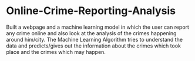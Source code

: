 # Online-Crime-Reporting-Analysis
Built a webpage and a machine learning model in which the user can report any crime online and also look at the analysis of the crimes happening around him/city. The Machine Learning Algorithm tries to understand the data and predicts/gives out the information about the crimes which took place and the crimes which may happen.
